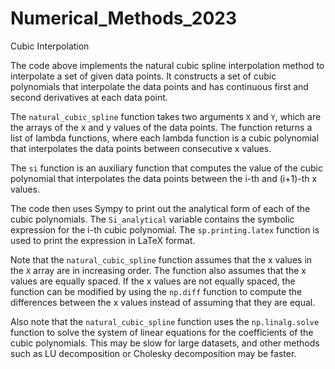 # Numerical_Methods_2023

Cubic Interpolation


The code above implements the natural cubic spline interpolation method to interpolate a set of given data points. It constructs a set of cubic polynomials that interpolate the data points and has continuous first and second derivatives at each data point.

The `natural_cubic_spline` function takes two arguments `X` and `Y`, which are the arrays of the x and y values of the data points. The function returns a list of lambda functions, where each lambda function is a cubic polynomial that interpolates the data points between consecutive x values.

The `si` function is an auxiliary function that computes the value of the cubic polynomial that interpolates the data points between the i-th and (i+1)-th x values.

The code then uses Sympy to print out the analytical form of each of the cubic polynomials. The `Si_analytical` variable contains the symbolic expression for the i-th cubic polynomial. The `sp.printing.latex` function is used to print the expression in LaTeX format.

Note that the `natural_cubic_spline` function assumes that the x values in the `X` array are in increasing order. The function also assumes that the x values are equally spaced. If the x values are not equally spaced, the function can be modified by using the `np.diff` function to compute the differences between the x values instead of assuming that they are equal.

Also note that the `natural_cubic_spline` function uses the `np.linalg.solve` function to solve the system of linear equations for the coefficients of the cubic polynomials. This may be slow for large datasets, and other methods such as LU decomposition or Cholesky decomposition may be faster.
